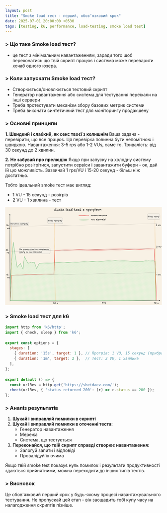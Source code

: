 ```yaml
---
layout: post
title: "Smoke load тест - перший, обовʼязковий крок"
date: 2025-07-01 20:00:00 +0530
tags: [testing, k6, performance, load-testing, smoke load test]
---
```


### > Що таке Smoke load тест?

- це тест з мінімальним навантаженням, заради того щоб переконатись що твій скрипт працює і система може переварити хочаб одного юзера.

### > Коли запускати Smoke load тест?

- Створюється/оновлюється тестовий скрипт
- Генератор навантаження або система для тестування переїхали на інші сервери
- Треба протестувати механізм збору базових метрик системи
- Треба виконати синтетичний тест для моніторингу продакшену

### > Основні принципи

**1. Швидкий і слабкий, як секс твоєї з колишнім**
Ваша задача - перевірити, що все працює. Ця перевірка повинна бути непомітною і швидкою.
Навантаження: 3-5 rps або 1-2 VUs, саме то.
Тривалість: від 30 секунд до 2 хвилин.

**2. Не забувай про прелюдію**
Якщо при запуску на холодну систему потрібно розігрітися, запустити сервіси і завантажити буфери - ок, дай їй цю можливість.
Зазвичай 1 rps/VU і 15-20 секунд - більш ніж достатньо.

Тобто ідеальний smoke тест має вигляд:
- 1 VU - 15 секунд - розігрів
- 2 VU - 1 хвилина - тест

<div style="text-align: center;">
    <img src="/assets/images/smoke-load-test/smoke-load-test.png" alt="Smoke load test">
</div>

### > Smoke load тест для k6

```javascript
import http from 'k6/http';
import { check, sleep } from 'k6';

export const options = {
  stages: [
    { duration: '15s', target: 1 }, // Прогрів: 1 VU, 15 секунд (прибрати, якщо прогрів не потрібен)
    { duration: '1m', target: 2 },  // Тест: 2 VU, 1 хвилина
  ],
};

export default () => {
  const urlRes = http.get('https://sheidaev.com/');
  check(urlRes, { 'status returned 200': (r) => r.status == 200 });
};
```

### > Аналіз результатів

1. **Шукай і виправляй помилки в скрипті**
2. **Шукай і виправляй помилки в оточенні теста:**
   - Генератор навантаження
   - Мережа
   - Система, що тестується
3. **Переконайся, що твій скрипт справді створює навантаження:**
   - Залогуй запити і відповіді
   - Провалідуй їх очима

Якщо твій smoke test показує нуль помилок і результати продуктивності здаються прийнятними, можна переходити до інших типів тестів.

### > Висновок

Це обов'язковий перший крок у будь-якому процесі навантажувального тестування.
Не пропускай цей етап - він заощадить тобі купу часу на налагодження скриптів пізніше.
